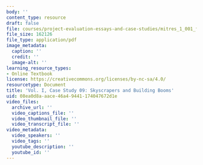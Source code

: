 ```yaml
---
body: ''
content_type: resource
draft: false
file: courses/project-evaluation-essays-and-case-studies/mitres_1_001_f23_vol1_case09.pdf
file_size: 162126
file_type: application/pdf
image_metadata:
  caption: ''
  credit: ''
  image-alt: ''
learning_resource_types:
- Online Textbook
license: https://creativecommons.org/licenses/by-nc-sa/4.0/
resourcetype: Document
title: 'Vol. I, Case Study 09: Skyscrapers and Building Booms'
uid: 08ea0d8a-aace-46a4-9441-174047672d1e
video_files:
  archive_url: ''
  video_captions_file: ''
  video_thumbnail_file: ''
  video_transcript_file: ''
video_metadata:
  video_speakers: ''
  video_tags: ''
  youtube_description: ''
  youtube_id: ''
---
```

